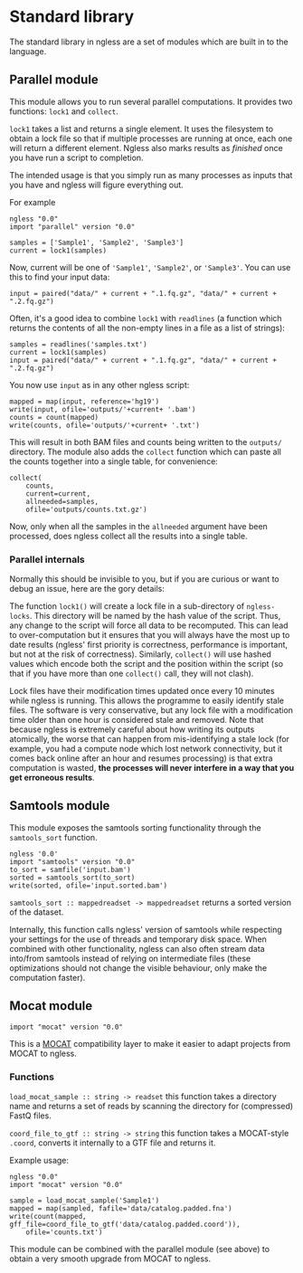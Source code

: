 # Standard library

The standard library in ngless are a set of modules which are built in to the
language.

## Parallel module

This module allows you to run several parallel computations. It provides two
functions: `lock1` and `collect`.

`lock1` takes a list and returns a single element. It uses the filesystem to
obtain a lock file so that if multiple processes are running at once, each one
will return a different element. Ngless also marks results as *finished* once
you have run a script to completion.

The intended usage is that you simply run as many processes as inputs that you
have and ngless will figure everything out.

For example

    ngless "0.0"
    import "parallel" version "0.0"

    samples = ['Sample1', 'Sample2', 'Sample3']
    current = lock1(samples)

Now, current will be one of `'Sample1'`, `'Sample2'`, or `'Sample3'`. You can
use this to find your input data:

    input = paired("data/" + current + ".1.fq.gz", "data/" + current + ".2.fq.gz")

Often, it's a good idea to combine `lock1` with `readlines` (a function which
returns the contents of all the non-empty lines in a file as a list of
strings):

    samples = readlines('samples.txt')
    current = lock1(samples)
    input = paired("data/" + current + ".1.fq.gz", "data/" + current + ".2.fq.gz")

You now use `input` as in any other ngless script:

    mapped = map(input, reference='hg19')
    write(input, ofile='outputs/'+current+ '.bam')
    counts = count(mapped)
    write(counts, ofile='outputs/'+current+ '.txt')

This will result in both BAM files and counts being written to the `outputs/`
directory. The module also adds the `collect` function which can paste all the
counts together into a single table, for convenience:

    collect(
        counts,
        current=current,
        allneeded=samples,
        ofile='outputs/counts.txt.gz')

Now, only when all the samples in the `allneeded` argument have been processed,
does ngless collect all the results into a single table.

### Parallel internals

Normally this should be invisible to you, but if you are curious or want to
debug an issue, here are the gory details:

The function `lock1()` will create a lock file in a sub-directory of
`ngless-locks`. This directory will be named by the hash value of the script.
Thus, any change to the script will force all data to be recomputed. This can
lead to over-computation but it ensures that you will always have the most up
to date results (ngless' first priority is correctness, performance is
important, but not at the risk of correctness). Similarly, `collect()` will use
hashed values which encode both the script and the position within the script
(so that if you have more than one `collect()` call, they will not clash).

Lock files have their modification times updated once every 10 minutes while
ngless is running. This allows the programme to easily identify stale files.
The software is very conservative, but any lock file with a modification time
older than one hour is considered stale and removed. Note that because ngless
is extremely careful about how writing its outputs atomically, the worse that
can happen from mis-identifying a stale lock (for example, you had a compute
node which lost network connectivity, but it comes back online after an hour
and resumes processing) is that extra computation is wasted, **the processes
will never interfere in a way that you get erroneous results**.

## Samtools module

This module exposes the samtools sorting functionality through the
`samtools_sort` function.

    ngless '0.0'
    import "samtools" version "0.0"
    to_sort = samfile('input.bam')
    sorted = samtools_sort(to_sort)
    write(sorted, ofile='input.sorted.bam')

`samtools_sort :: mappedreadset -> mappedreadset` returns a sorted version of
the dataset.

Internally, this function calls ngless' version of samtools while respecting
your settings for the use of threads and temporary disk space. When combined
with other functionality, ngless can also often stream data into/from samtools
instead of relying on intermediate files (these optimizations should not change
the visible behaviour, only make the computation faster).

## Mocat module

    import "mocat" version "0.0"

This is a [MOCAT](http://vm-lux.embl.de/~kultima/MOCAT) compatibility layer to
make it easier to adapt projects from MOCAT to ngless.

### Functions

`load_mocat_sample :: string -> readset` this function takes a directory name
and returns a set of reads by scanning the directory for (compressed) FastQ
files.

`coord_file_to_gtf :: string -> string` this function takes a MOCAT-style
`.coord`, converts it internally to a GTF file and returns it.

Example usage:

    ngless "0.0"
    import "mocat" version "0.0"

    sample = load_mocat_sample('Sample1')
    mapped = map(sampled, fafile='data/catalog.padded.fna')
    write(count(mapped, gff_file=coord_file_to_gtf('data/catalog.padded.coord')),
        ofile='counts.txt')

This module can be combined with the parallel module (see above) to obtain a
very smooth upgrade from MOCAT to ngless.

